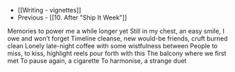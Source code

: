- [[Writing - vignettes]]
- Previous - [[10. After "Ship It Week"]]

Memories to power me a while longer yet
Still in my chest, an easy smile, I owe and won’t forget
Timeline cleanse, new would-be friends, cruft burned clean 
Lonely late-night coffee with some wistfulness between
People to miss, to kiss, highlight reels pour forth with this
The balcony where we first met
To pause again, a cigarette 
To harmonise, a strange duet

